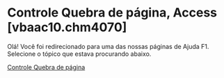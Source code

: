 
# Controle Quebra de página, Access [vbaac10.chm4070]

Olá! Você foi redirecionado para uma das nossas páginas de Ajuda F1. Selecione o tópico que estava procurando abaixo.

[Controle Quebra de página](http://msdn.microsoft.com/library/351b9de2-e2ff-c85f-193b-d5d8b3870d64%28Office.15%29.aspx)
